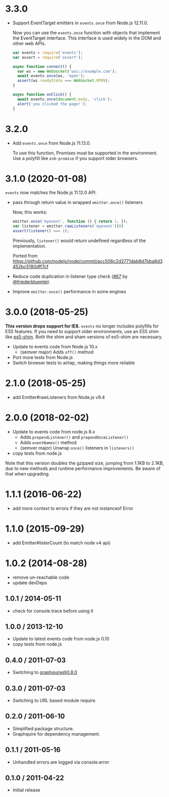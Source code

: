 # 3.3.0

- Support EventTarget emitters in `events.once` from Node.js 12.11.0.

  Now you can use the `events.once` function with objects that implement the EventTarget interface. This interface is used widely in
  the DOM and other web APIs.

  ```js
  var events = require('events');
  var assert = require('assert');

  async function connect() {
    var ws = new WebSocket('wss://example.com');
    await events.once(ws, 'open');
    assert(ws.readyState === WebSocket.OPEN);
  }

  async function onClick() {
    await events.once(document.body, 'click');
    alert('you clicked the page!');
  }
  ```

# 3.2.0

- Add `events.once` from Node.js 11.13.0.

  To use this function, Promises must be supported in the environment. Use a polyfill like `es6-promise` if you support older browsers.

# 3.1.0 (2020-01-08)

`events` now matches the Node.js 11.12.0 API.

- pass through return value in wrapped `emitter.once()` listeners

  Now, this works:
  ```js
  emitter.once('myevent', function () { return 1; });
  var listener = emitter.rawListeners('myevent')[0]
  assert(listener() === 1);
  ```
  Previously, `listener()` would return undefined regardless of the implementation.

  Ported from https://github.com/nodejs/node/commit/acc506c2d2771dab8d7bba6d3452bc5180dff7cf

- Reduce code duplication in listener type check ([#67](https://github.com/Gozala/events/pull/67) by [@friederbluemle](https://github.com/friederbluemle)).
- Improve `emitter.once()` performance in some engines

# 3.0.0 (2018-05-25)

**This version drops support for IE8.** `events` no longer includes polyfills
for ES5 features. If you need to support older environments, use an ES5 shim
like [es5-shim](https://npmjs.com/package/es5-shim). Both the shim and sham
versions of es5-shim are necessary.

- Update to events code from Node.js 10.x
  - (semver major) Adds `off()` method
- Port more tests from Node.js
- Switch browser tests to airtap, making things more reliable

# 2.1.0 (2018-05-25)

- add Emitter#rawListeners from Node.js v9.4

# 2.0.0 (2018-02-02)

- Update to events code from node.js 8.x
  - Adds `prependListener()` and `prependOnceListener()`
  - Adds `eventNames()` method
  - (semver major) Unwrap `once()` listeners in `listeners()`
- copy tests from node.js

Note that this version doubles the gzipped size, jumping from 1.1KB to 2.1KB,
due to new methods and runtime performance improvements. Be aware of that when
upgrading.

# 1.1.1 (2016-06-22)

- add more context to errors if they are not instanceof Error

# 1.1.0 (2015-09-29)

- add Emitter#listerCount (to match node v4 api)

# 1.0.2 (2014-08-28)

- remove un-reachable code
- update devDeps

## 1.0.1 / 2014-05-11

- check for console.trace before using it

## 1.0.0 / 2013-12-10

- Update to latest events code from node.js 0.10
- copy tests from node.js

## 0.4.0 / 2011-07-03 ##

- Switching to graphquire@0.8.0

## 0.3.0 / 2011-07-03 ##

- Switching to URL based module require.

## 0.2.0 / 2011-06-10 ##

- Simplified package structure.
- Graphquire for dependency management.

## 0.1.1 / 2011-05-16 ##

- Unhandled errors are logged via console.error

## 0.1.0 / 2011-04-22 ##

- Initial release
